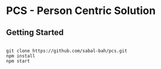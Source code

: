 # PCS - Person Centric Solution

## Getting Started

```

git clone https://github.com/sabal-bah/pcs.git
npm install
npm start

```
